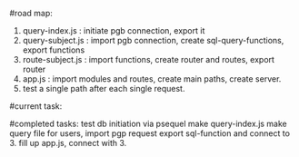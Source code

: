 #road map:
1. query-index.js : initiate pgb connection, export it
2. query-subject.js : import pgb connection, create sql-query-functions, export functions
3. route-subject.js : import functions, create router and routes, export router
4. app.js : import modules and routes, create main paths, create server.
5. test a single path after each single request.

#current task:

#completed tasks:
test db initiation via psequel
make query-index.js
make query file for users, import pgp request
export sql-function and connect to 3.
fill up app.js, connect with 3.
